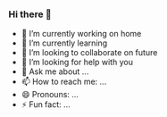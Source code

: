### Hi there 👋
- 🔭 I’m currently working on home
- 🌱 I’m currently learning 
- 👯 I’m looking to collaborate on future
- 🤔 I’m looking for help with you
- 💬 Ask me about ...
- 📫 How to reach me: ...
- 😄 Pronouns: ...
- ⚡ Fun fact: ...
